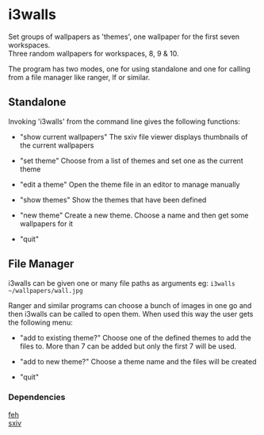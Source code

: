 # i3walls

Set groups of wallpapers as 'themes', one wallpaper for the first seven workspaces.  
Three random wallpapers for workspaces, 8, 9 & 10.

The program has two modes, one for using standalone and one for calling from a file manager like ranger, lf or similar.

## Standalone

Invoking 'i3walls' from the command line gives the following functions:

- "show current wallpapers"
	The sxiv file viewer displays thumbnails of the current wallpapers

- "set theme"
	Choose from a list of themes and set one as the current theme

- "edit a theme"
	Open the theme file in an editor to manage manually

- "show themes"
	Show the themes that have been defined

- "new theme"
	Create a new theme. Choose a name and then get some wallpapers for it

- "quit"

## File Manager

i3walls can be given one or many file paths as arguments eg: 
	`i3walls ~/wallpapers/wall.jpg`

Ranger and similar programs can choose a bunch of images in one go and then i3walls can be called to open them. When used this way the user gets the following menu:

- "add to existing theme?"
	Choose one of the defined themes to add the files to. More than 7 can be added but only the first 7 will be used.

- "add to new theme?"
	Choose a theme name and the files will be created

- "quit"


### Dependencies

[feh](https://wiki.archlinux.org/title/Feh)  
[sxiv](https://wiki.archlinux.org/title/Sxiv)

